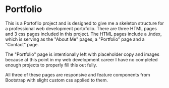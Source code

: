 # Portfolio

This is a Portoflio project and is designed to give me a skeleton structure for a professional web development portofolio. There are three HTML pages and 3 css pages included in this project. The HTML pages include a .index, which is serving as the "About Me" pages, a "Portfolio" page and a "Contact" page. 

The "Portfolio" page is intentionally left with placeholder copy and images because at this point in my web development career I have no completed enough projects to properly fill this out fully.

All three of these pages are responsive and feature components from Bootstrap with slight custom css applied to them.
